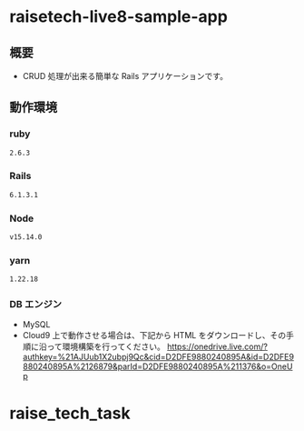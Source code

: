 # raisetech-live8-sample-app

## 概要

- CRUD 処理が出来る簡単な Rails アプリケーションです。

## 動作環境

### ruby

```bash
2.6.3
```

### Rails

```bash
6.1.3.1
```

### Node

```bash
v15.14.0
```

### yarn

```bash
1.22.18
```

### DB エンジン

- MySQL
- Cloud9 上で動作させる場合は、下記から HTML をダウンロードし、その手順に沿って環境構築を行ってください。
  https://onedrive.live.com/?authkey=%21AJUub1X2ubpj9Qc&cid=D2DFE9880240895A&id=D2DFE9880240895A%2126879&parId=D2DFE9880240895A%211376&o=OneUp
# raise_tech_task
